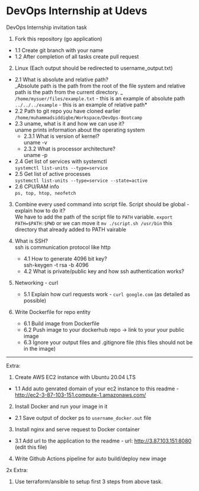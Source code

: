 # DevOps Internship at Udevs

DevOps Internship invitation task

1. Fork this repository (go application)

- 1.1 Create git branch with your name
- 1.2 After completion of all tasks create pull request

2. Linux (Each output should be redirected to username_output.txt)

- 2.1 What is absolute and relative path? <br />
  _Absolute path is the path from the root of the file system and relative path is the path from the current directory. _<br />
  `/home/mysuer/files/example.txt` - this is an example of absolute path <br />
  `../../../example` - this is an example of relative path\* </br>
- 2.2 Path to git repo you have cloned earlier <br />`/home/muhammadsiddiqbe/Workspace/DevOps-Bootcamp`
- 2.3 uname, what is it and how we can use it? <br /> uname prints information about the operating system
  - 2.3.1 What is version of kernel? <br /> uname -v
  - 2.3.2 What is processor architecture? <br /> uname -p
- 2.4 Get list of services with systemctl <br /> `systemctl list-units --type=service`
- 2.5 Get list of active processes <br /> `systemctl list-units --type=service --state=active`
- 2.6 CPU/RAM info <br/> `ps, top, htop, neofetch`

3. Combine every used command into script file. Script should be global - explain how to do it? <br/> We have to add the path of the script file to `PATH` variable. `export PATH=$PATH:$PWD` or we can move it `mv ./script.sh /usr/bin` this directory that already added to PATH vairable

4. What is SSH? <br /> ssh is communication protocol like http
   - 4.1 How to generate 4096 bit key? <br /> ssh-keygen -t rsa -b 4096
   - 4.2 What is private/public key and how ssh authentication works?
5. Networking - curl
   - 5.1 Explain how curl requests work - `curl google.com` (as detailed as possible)
6. Write Dockerfile for repo entity
   - 6.1 Build image from Dockerfile
   - 6.2 Push image to your dockerhub repo -> link to your your public image
   - 6.3 Ignore your output files and .gitignore file (this files should not be in the image)

---

Extra:

1. Create AWS EC2 instance with Ubuntu 20.04 LTS

- 1.1 Add auto genrated domain of your ec2 instance to this readme - http://ec2-3-87-103-151.compute-1.amazonaws.com/

2. Install Docker and run your image in it

- 2.1 Save output of docker ps to `username_docker.out` file

3. Install nginx and serve request to Docker container

- 3.1 Add url to the application to the readme - url: http://3.87.103.151:8080 (edit this file)

4. Write Github Actions pipeline for auto build/deploy new image

2x Extra:

1. Use terraform/ansible to setup first 3 steps from above task.

